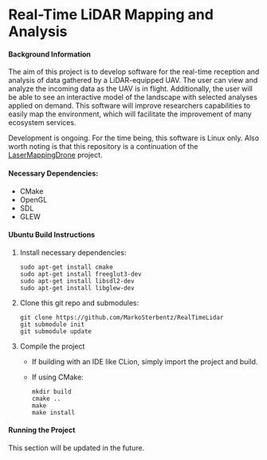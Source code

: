 # Real-Time LiDAR Mapping and Analysis
#### Background Information
The aim of this project is to develop software for the real-time reception and analysis of data gathered by a LiDAR-equipped UAV. The user can view and analyze the incoming data as the UAV is in flight. Additionally, the user will be able to see an interactive model of the landscape with selected analyses applied on demand. This software will improve researchers capabilities to easily map the environment, which will facilitate the improvement of many ecosystem services.

Development is ongoing. For the time being, this software is Linux only. Also worth noting is that this repository is a continuation of the [LaserMappingDrone](https://github.com/MarkoSterbentz/LaserMappingDrone) project.  

#### Necessary Dependencies:
 * CMake  
 * OpenGL  
 * SDL  
 * GLEW  

#### Ubuntu Build Instructions


1. Install necessary dependencies:  

    ```
    sudo apt-get install cmake
    sudo apt-get install freeglut3-dev
    sudo apt-get install libsdl2-dev
    sudo apt-get install libglew-dev
    ```

2. Clone this git repo and submodules:  

    ```
    git clone https://github.com/MarkoSterbentz/RealTimeLidar
    git submodule init
    git submodule update
    ```
3. Compile the project  
    - If building with an IDE like CLion, simply import the project and build.  
    - If using CMake:
  
        ```
        mkdir build
        cmake ..
        make
        make install
        ```

#### Running the Project
This section will be updated in the future.